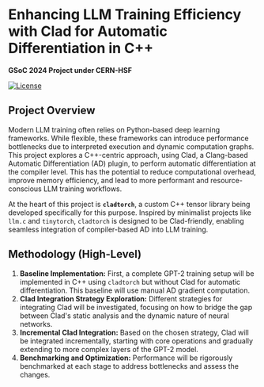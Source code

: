 # Enhancing LLM Training Efficiency with Clad for Automatic Differentiation in C++

**GSoC 2024 Project under CERN-HSF**

[![License](https://img.shields.io/badge/License-MIT-blue.svg)](https://opensource.org/licenses/MIT)

## Project Overview

Modern LLM training often relies on Python-based deep learning frameworks. While flexible, these frameworks can introduce performance bottlenecks due to interpreted execution and dynamic computation graphs.  This project explores a C++-centric approach, using Clad, a Clang-based Automatic Differentiation (AD) plugin, to perform automatic differentiation at the compiler level. This has the potential to reduce computational overhead, improve memory efficiency, and lead to more performant and resource-conscious LLM training workflows.

At the heart of this project is **`cladtorch`**, a custom C++ tensor library being developed specifically for this purpose. Inspired by minimalist projects like `llm.c` and `tinytorch`, `cladtorch` is designed to be Clad-friendly, enabling seamless integration of compiler-based AD into LLM training.

## Methodology (High-Level)

1.  **Baseline Implementation:** First, a complete GPT-2 training setup will be implemented in C++ using `cladtorch` but without Clad for automatic differentiation. This baseline will use manual AD gradient computation.
2.  **Clad Integration Strategy Exploration:** Different strategies for integrating Clad will be investigated, focusing on how to bridge the gap between Clad's static analysis and the dynamic nature of neural networks.
3.  **Incremental Clad Integration:** Based on the chosen strategy, Clad will be integrated incrementally, starting with core operations and gradually extending to more complex layers of the GPT-2 model.
4.  **Benchmarking and Optimization:** Performance will be rigorously benchmarked at each stage to address bottlenecks and assess the changes.

